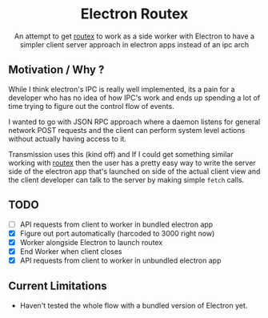 <h1 align="center">
    Electron Routex
</h1>
<p align="center">
An attempt to get 
<a href="https://github.com/barelyhuman/routex">routex</a>
 to work as a side worker with Electron to have a simpler client server approach in electron apps instead of an ipc arch
</p>


## Motivation / Why ?

While I think electron's IPC is really well implemented, its a pain for a developer who has no idea of how IPC's work and ends up spending a lot of time trying to figure out the control flow of events.

I wanted to go with JSON RPC approach where a daemon listens for general network POST requests and the client can perform system level actions without actually having access to it. 

Transmission uses this (kind off) and If I could get something similar working with [routex](https://github.com/barelyhuman/routex) then the user has a pretty easy way to write the server side of the electron app that's launched on side of the actual client view and the client developer can talk to the server by making simple `fetch` calls.


## TODO

- [ ] API requests from client to worker in bundled electron app 
- [X] Figure out port automatically (harcoded to 3000 right now)
- [x] Worker alongside Electron to launch routex
- [x] End Worker when client closes
- [x] API requests from client to worker in unbundled electron app 

## Current Limitations

- Haven't tested the whole flow with a bundled version of Electron yet.



